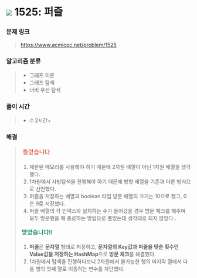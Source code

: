 # <img src="https://static.solved.ac/tier_small/14.svg" width=30> 1525: 퍼즐 

### 문제 링크
> https://www.acmicpc.net/problem/1525

### 알고리즘 분류
>- 그래프 이론
>- 그래프 탐색
>- 너비 우선 탐색

### 풀이 시간
>- ⏱ 2시간+

### 해결
>![bad](../../../Img/bad.png)  
>   1. 제한된 메모리를 사용해야 하기 때문에 2차원 배열이 아닌 1차원 배열을 생각했다.
>    2. 1차원에서 사방탐색을 진행해야 하기 때문에 방향 배열을 기존과 다른 방식으로 선언했다.
>    3. 퍼즐을 저장하는 배열과 boolean 타입 방문 배열의 크기는 10으로 했고, 0은 9로 저장했다.
>    4. 퍼즐 배열의 각 인덱스와 일치하는 수가 들어갔을 경우 방문 체크를 해주며 모두 방문했을 때 종료하는 방법으로 풀었는데 생각대로 되지 않았다..
>
>![good](../../../Img/good.png)  
>   1. **퍼즐**은 **문자열** 형태로 저장하고, **문자열의 Key값과 퍼즐을 맞춘 횟수인 Value값을 저장하는 HashMap**으로 **방문 체크**를 해결했다.
>   2. 1차원에서 탐색을 진행하다보니 2차원에서 불가능한 행의 마지막 열에서 다음 행의 첫째 열로 이동하는 변수를 차단했다.